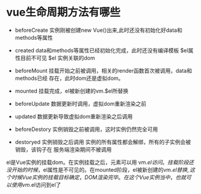 
# vue生命周期方法有哪些
  
  - beforeCreate
      实例刚被创建new Vue()出来,此时还没有初始化好data和methods等属性
  
  - created
      data和methods等属性已经初始化完成，此时还没有编译模板 $el属性目前不可见
       $el 实例关联的dom

  - beforeMount 
      挂载开始之前被调用，相关的render函数首次被调用，data和methods已经
      存在，此时dom还是虚拟dom。

  - mounted
      挂载完成，el被新创建的vm.$el所替换

  - beforeUpdate
      数据更新时调用，虚拟dom重新渲染之前

  - updated
      数据更新导致虚拟dom重新渲染之后调用    

  - beforeDestory 
      实例销毁之前被调用，这时实例仍然完全可用    

  -  destoryed 
     实例销毁之后调用 实例的所有属性都会解绑，所有的子实例会被销毁，该钩子在
     服务端渲染期间不被调用   

   el是Vue实例的挂载dom。在实例挂载之后，元素可以用 vm.$el 访问。
   挂载阶段还没开始的时候，$el属性是不可见的。在mounted阶段，el被新创建的vm.$el替换,
   这个时候Vue实例的挂载目标确定， DOM渲染完毕。在这个Vue实例当中，也就可以使用vm.$el访问到el了   
          